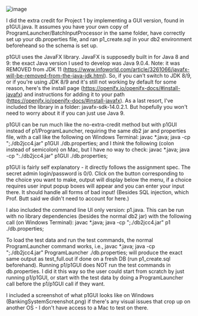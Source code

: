 ![image](https://user-images.githubusercontent.com/23157710/147059623-082f8854-177e-43df-bd10-bc08c697cee6.png)


I did the extra credit for Project 1 by implementing a GUI version, found in p1GUI.java. It assumes you have your own copy of ProgramLauncher/BatchInputProcessor in the same folder, have correctly set up your db.properties file, and ran p1_create.sql in your db2 environment beforeheand so the schema is set up.

p1GUI uses the JavaFX library. 
JavaFX is supposedly built in for Java 8 and 9: the exact Java version I used to develop was Java 9.0.4. Note: it was REMOVED from JDK 11 (https://www.infoworld.com/article/3261066/javafx-will-be-removed-from-the-java-jdk.html).
So, if you can't switch to JDK 8/9, or if you're using JDK 8/9 and it's still not working by default for some reason, here's the install page (https://openjfx.io/openjfx-docs/#install-javafx) and instructions for adding it to your path (https://openjfx.io/openjfx-docs/#install-javafx). As a last resort, I've included the library in a folder: javafx-sdk-14.0.2.1. But hopefully you won't need to worry about it if you can just use Java 9.

p1GUI can be run much like the no-extra-credit method but with p1GUI instead of p1/ProgramLauncher, requiring the same db2 jar and properties file, with a call like the following on Windows Terminal:
javac *.java; java -cp ";./db2jcc4.jar" p1GUI ./db.properties;
and I *think* the following (colon instead of semicolon) on Mac, but I have no way to check:
javac *.java; java -cp ":./db2jcc4.jar" p1GUI ./db.properties;

p1GUI is fairly self explanatory - it directly follows the assignment spec. The secret admin login/password is 0/0. Click on the button corresponding to the choice you want to make, output will display below the menu, if a choice requires user input popup boxes will appear and you can enter your input there. It should handle all forms of bad input! (Besides SQL injection, which Prof. Butt said we didn't need to account for here.)


I also included the command line UI only version: p1.java. This can be run with no library dependencies (besides the normal db2 jar) with the following call (on Windows Terminal):
javac *.java; java -cp ";./db2jcc4.jar" p1 ./db.properties;


To load the test data and run the test commands, the normal  ProgramLauncher command works, i.e., 
javac *.java; java -cp ";./db2jcc4.jar" ProgramLauncher ./db.properties;
will produce the exact same output as test_full.out if done on a fresh DB (run p1_create.sql beforehand).
Running p1/p1GUI does NOT run the test commands in db.properties. I did it this way so the user could start from scratch by just running p1/p1GUI, or start with the test data by doing a ProgramLauncher call before the p1/p1GUI call if they want. 


I included a screenshot of what p1GUI looks like on Windows (BankingSystemScreenshot.png) if there's any visual issues that crop up on another OS - I don't have access to a Mac to test on there.

